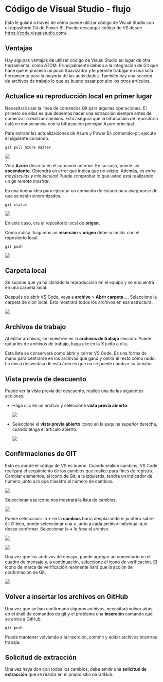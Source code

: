 <properties
pageTitle="Código de Visual Studio - flujo"
description="Tutorial sobre cómo utilizar código de Visual Studio con el repositorio de Power BI."
services=""
documentationCenter=""
authors="guyinacube"
manager="mblythe"
editor=""/>

<tags
ms.service="contributor-guide"
ms.devlang=""
ms.topic="article"
ms.tgt_pltfrm=""
ms.workload=""
ms.date="11/09/2015"
ms.author="asaxton"/>

# Código de Visual Studio - flujo

Esto le guiará a través de cómo puede utilizar código de Visual Studio con el repositorio Git de Power BI. Puede descargar código de VS desde https://code.visualstudio.com/.

## Ventajas

Hay algunas ventajas de utilizar código de Visual Studio en lugar de otra herramienta, como ATOM.  Principalmente debido a la integración de Git que hace que el proceso un poco Suavizador y le permite trabajar en una sola herramienta para la mayoría de las actividades. También hay una sección de archivos de trabajo lo que es bueno pasar por alto los otros artículos.

## Actualice su reproducción local en primer lugar

Necesitará usar la línea de comandos Git para algunas operaciones.  El primero de ellos es que debemos hacer una extracción siempre antes de comenzar a realizar cambios.  Esto asegura que la bifurcación de repositorio está en consonancia con la bifurcación principal Azure principal.

Para extraer las actualizaciones de Azure y Power BI-contenido-pr, ejecute el siguiente comando.

    git pull Azure master
    
![](media/vs-code-flow/gitpull.png)
 
Verá **Azure** descrita en el comando anterior.  En su caso, puede ser **ascendente**.  Obtendrá un error que indica que no existe.  Además, es *entre mayúsculas y minúsculas*!  Puede comprobar lo que usted está realizando un *git remoto mostrar*.

Es una buena idea para ejecutar un comando de estado para asegurarse de que se están sincronizados.

    git status

![](media/vs-code-flow/gitstatus.png)

En este caso, era el repositorio local de **origen**.

Como indica, hagamos un **inserción** y **origen** debe coincidir con el repositorio local.  

    git push

![](media/vs-code-flow/gitpush.png)

## Carpeta local

Se supone que ya ha clonado la reproducción en el equipo y se encuentra en una carpeta local. 

Después de abrir VS Code, vaya a **archivo** > **Abrir carpeta...**.  Seleccione la carpeta de clon local.  Esto mostrará todos los archivos en esa estructura.

![](media/vs-code-flow/vs-code-folders.png)

## Archivos de trabajo

Al editar archivos, se muestren en la **archivos de trabajo** sección. Puede quitarlos de archivos de trabajo, haga clic en la X junto a ella.  

Esta lista se conservará como abrir y cerrar VS Code. Es una forma de mano para centrarse en los archivos que ganó y omitir el resto como ruido. La única desventaja de esta área es que no se puede cambiar su tamaño.

## Vista previa de descuento

Puede ver la vista previa del descuento, realice una de las siguientes acciones.

- Haga clic en un archivo y seleccione **vista previa abierto**.

    ![](media/vs-code-flow/vs-code-preview1.png)

- Seleccione el **vista previa abierto** icono en la esquina superior derecha, cuando tenga el artículo abierto.

    ![](media/vs-code-flow/vs-code-preview2.png)

## Confirmaciones de GIT

Esto es donde el código de VS es bueno.  Cuando realice cambios, VS Code realizará el seguimiento de los cambios que realice para fines de registro.  Cambiar elementos, el icono de Git, a la izquierda, tendrá un indicador de número junto a lo que muestra el número de cambios.

![](media/vs-code-flow/vs-code-git.png)

Seleccionar ese icono nos mostrará la lista de cambios.

![](media/vs-code-flow/vs-code-git2.png)

Puede seleccionar la **+** en la **cambios** barra desplazando el puntero sobre él.  O bien, puede seleccionar una **+** junto a cada archivo individual que desea confirmar.  Seleccionar la **+** le *fase* el archivo.

![](media/vs-code-flow/vs-code-stage.png)

![](media/vs-code-flow/vs-code-stage2.png)

Una vez que los archivos de ensayo, puede agregar un comentario en el cuadro de mensaje y, a continuación, seleccione el icono de verificación.  El icono de marca de verificación realmente hará que la acción de confirmación de Git.

![](media/vs-code-flow/vs-code-commit.png)

## Volver a insertar los archivos en GitHub

Una vez que se han confirmado algunos archivos, necesitará volver atrás en el shell de comandos de git y el problema una **inserción** comando que se envía a GitHub.

    git push

Puede mantener volviendo a la inserción, commit y editar archivos mientras trabaja.

## Solicitud de extracción

Una vez haya don con todos los cambios, debe emitir una **solicitud de extracción** que se realiza en el propio sitio de GitHub.

